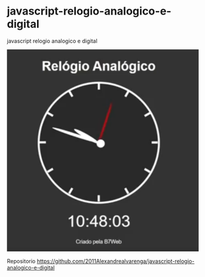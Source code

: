 # javascript-relogio-analogico-e-digital
javascript relogio analogico e digital

<img src="Capturar.PNG" alt="">

Repositorio
https://github.com/2011Alexandrealvarenga/javascript-relogio-analogico-e-digital

